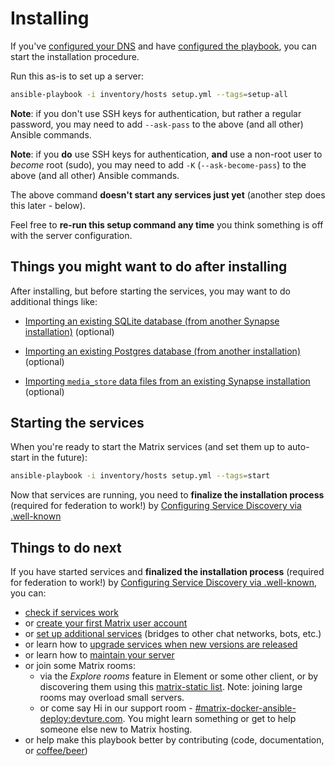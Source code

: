 # Installing

If you've [configured your DNS](configuring-dns.md) and have [configured the playbook](configuring-playbook.md), you can start the installation procedure.

Run this as-is to set up a server:

```bash
ansible-playbook -i inventory/hosts setup.yml --tags=setup-all
```

**Note**: if you don't use SSH keys for authentication, but rather a regular password, you may need to add `--ask-pass` to the above (and all other) Ansible commands.

**Note**: if you **do** use SSH keys for authentication, **and** use a non-root user to *become* root (sudo), you may need to add `-K` (`--ask-become-pass`) to the above (and all other) Ansible commands.

The above command **doesn't start any services just yet** (another step does this later - below).

Feel free to **re-run this setup command any time** you think something is off with the server configuration.


## Things you might want to do after installing

After installing, but before starting the services, you may want to do additional things like:

- [Importing an existing SQLite database (from another Synapse installation)](importing-synapse-sqlite.md) (optional)

- [Importing an existing Postgres database (from another installation)](importing-postgres.md) (optional)

- [Importing `media_store` data files from an existing Synapse installation](importing-synapse-media-store.md) (optional)


## Starting the services

When you're ready to start the Matrix services (and set them up to auto-start in the future):

```bash
ansible-playbook -i inventory/hosts setup.yml --tags=start
```

Now that services are running, you need to **finalize the installation process** (required for federation to work!) by [Configuring Service Discovery via .well-known](configuring-well-known.md)


## Things to do next

If you have started services and **finalized the installation process** (required for federation to work!) by [Configuring Service Discovery via .well-known](configuring-well-known.md), you can:

- [check if services work](maintenance-checking-services.md)
- or [create your first Matrix user account](registering-users.md)
- or [set up additional services](configuring-playbook.md#other-configuration-options) (bridges to other chat networks, bots, etc.)
- or learn how to [upgrade services when new versions are released](maintenance-upgrading-services.md)
- or learn how to [maintain your server](faq.md#maintenance)
- or join some Matrix rooms:
  * via the *Explore rooms* feature in Element or some other client, or by discovering them using this [matrix-static list](https://view.matrix.org). Note: joining large rooms may overload small servers.
  * or come say Hi in our support room - [#matrix-docker-ansible-deploy:devture.com](https://matrix.to/#/#matrix-docker-ansible-deploy:devture.com). You might learn something or get to help someone else new to Matrix hosting.
- or help make this playbook better by contributing (code, documentation, or [coffee/beer](https://liberapay.com/s.pantaleev/donate))
